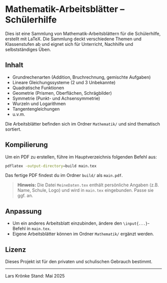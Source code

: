 # Mathematik-Arbeitsblätter – Schülerhilfe

Dies ist eine Sammlung von Mathematik-Arbeitsblättern für die Schülerhilfe, erstellt mit LaTeX. Die Sammlung deckt verschiedene Themen und Klassenstufen ab und eignet sich für Unterricht, Nachhilfe und selbstständiges Üben.

## Inhalt

- Grundrechenarten (Addition, Bruchrechnung, gemischte Aufgaben)
- Lineare Gleichungssysteme (2 und 3 Unbekannte)
- Quadratische Funktionen
- Geometrie (Prismen, Oberflächen, Schrägbilder)
- Symmetrie (Punkt- und Achsensymmetrie)
- Wurzeln und Logarithmen
- Tangentengleichungen
- u.v.m.

Die Arbeitsblätter befinden sich im Ordner `Mathematik/` und sind thematisch sortiert.

## Kompilierung

Um ein PDF zu erstellen, führe im Hauptverzeichnis folgenden Befehl aus:

```bash
pdflatex -output-directory=build main.tex
```

Das fertige PDF findest du im Ordner `build/` als `main.pdf`.

> **Hinweis:** Die Datei `MeineDaten.tex` enthält persönliche Angaben (z.B. Name, Schule, Logo) und wird in `main.tex` eingebunden. Passe sie ggf. an.

## Anpassung

- Um ein anderes Arbeitsblatt einzubinden, ändere den `\input{...}`-Befehl in `main.tex`.
- Eigene Arbeitsblätter können im Ordner `Mathematik/` ergänzt werden.

## Lizenz

Dieses Projekt ist für den privaten und schulischen Gebrauch bestimmt.

---
Lars Krönke
Stand: Mai 2025
